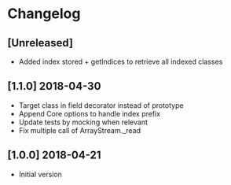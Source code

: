 # Changelog

## [Unreleased]

- Added index stored + getIndices to retrieve all indexed classes

## [1.1.0] 2018-04-30

- Target class in field decorator instead of prototype
- Append Core options to handle index prefix
- Update tests by mocking when relevant
- Fix multiple call of ArrayStream._read

## [1.0.0] 2018-04-21

- Initial version
